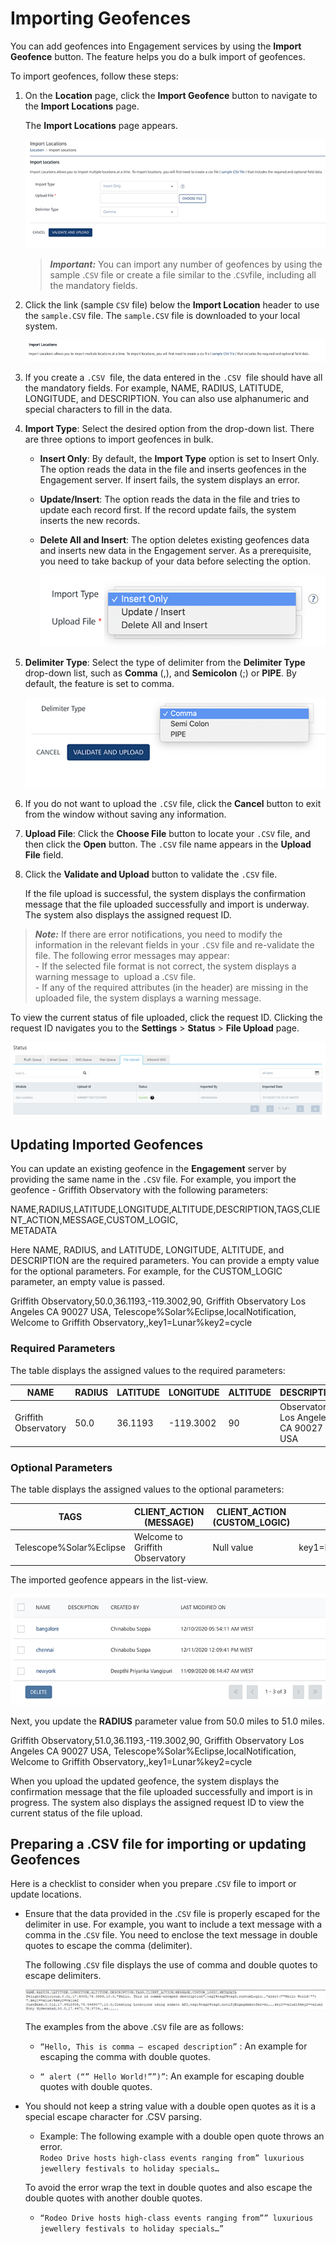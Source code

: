                              


Importing Geofences
===================

You can add geofences into Engagement services by using the **Import Geofence** button. The feature helps you do a bulk import of geofences.

To import geofences, follow these steps:

1.  On the **Location** page, click the **Import Geofence** button to navigate to the **Import Locations** page.
    
    The **Import Locations** page appears.
    
    ![](../Resources/Images/Engagement/Location/imporgeof_596x312.png)
    
    > **_Important:_** You can import any number of geofences by using the sample .`CSV` file or create a file similar to the .`CSV`file, including all the mandatory fields.
    
2.  Click the link (sample `CSV` file) below the **Import Location** header to use the `sample.CSV` file. The `sample.CSV` file is downloaded to your local system.
    
    ![](../Resources/Images/Engagement/Location/csvfile_605x46.png)
    
3.  If you create a `.CSV`  file, the data entered in the `.CSV`  file should have all the mandatory fields. For example, NAME, RADIUS, LATITUDE, LONGITUDE, and DESCRIPTION. You can also use alphanumeric and special characters to fill in the data.
4.  **Import Type**: Select the desired option from the drop-down list. There are three options to import geofences in bulk.
    *   **Insert Only**: By default, the **Import Type** option is set to Insert Only. The option reads the data in the file and inserts geofences in the Engagement server. If insert fails, the system displays an error.
    *   **Update/Insert**: The option reads the data in the file and tries to update each record first. If the record update fails, the system inserts the new records.
    *   **Delete All and Insert**: The option deletes existing geofences data and inserts new data in the Engagement server. As a prerequisite, you need to take backup of your data before selecting the option.
        
        ![](../Resources/Images/Engagement/Location/importtype_556x109.png)
        
5.  **Delimiter Type**: Select the type of delimiter from the **Delimiter Type** drop-down list, such as **Comma** (,), and **Semicolon** (;) or **PIPE**. By default, the feature is set to comma.
    
    ![](../Resources/Images/Engagement/Location/deltyp.png)
    
6.  If you do not want to upload the `.CSV` file, click the **Cancel** button to exit from the window without saving any information.
7.  **Upload File**: Click the **Choose File** button to locate your `.CSV` file, and then click the **Open** button. The `.CSV` file name appears in the **Upload File** field.
8.  Click the **Validate and Upload** button to validate the `.CSV` file.
    
    If the file upload is successful, the system displays the confirmation message that the file uploaded successfully and import is underway. The system also displays the assigned request ID.
    

> **_Note:_** If there are error notifications, you need to modify the information in the relevant fields in your `.CSV` file and re-validate the file. The following error messages may appear:  
\- If the selected file format is not correct, the system displays a warning message to  upload a .`CSV` file.  
\- If any of the required attributes (in the header) are missing in the uploaded file, the system displays a warning message.  

To view the current status of file uploaded, click the request ID. Clicking the request ID navigates you to the **Settings** > **Status** > **File Upload** page.

![](../Resources/Images/Engagement/Location/fiupst_639x151.png)

Updating Imported Geofences
---------------------------

You can update an existing geofence in the **Engagement** server by providing the same name in the `.CSV` file. For example, you import the geofence - Griffith Observatory with the following parameters:

NAME,RADIUS,LATITUDE,LONGITUDE,ALTITUDE,DESCRIPTION,TAGS,CLIENT\_ACTION,MESSAGE,CUSTOM\_LOGIC,  
METADATA

Here NAME, RADIUS, and LATITUDE, LONGITUDE, ALTITUDE, and DESCRIPTION are the required parameters. You can provide a empty value for the optional parameters. For example, for the CUSTOM\_LOGIC parameter, an empty value is passed.

Griffith Observatory,50.0,36.1193,-119.3002,90, Griffith Observatory Los Angeles CA 90027 USA, Telescope%Solar%Eclipse,localNotification, Welcome to Griffith Observatory,,key1=Lunar%key2=cycle

### Required Parameters

The table displays the assigned values to the required parameters:

  
| NAME | RADIUS | LATITUDE | LONGITUDE | ALTITUDE | DESCRIPTION |
| --- | --- | --- | --- | --- | --- |
| Griffith Observatory | 50.0 | 36.1193 | \-119.3002 | 90 | Observatory Los Angeles CA 90027 USA |

### Optional Parameters

The table displays the assigned values to the optional parameters:

  
| TAGS | CLIENT\_ACTION (MESSAGE) | CLIENT\_ACTION (CUSTOM\_LOGIC) | METADATA |
| --- | --- | --- | --- |
| Telescope%Solar%Eclipse | Welcome to Griffith Observatory | Null value | key1=Lunar%key2=cycle |

  
The imported geofence appears in the list-view.

![](../Resources/Images/Engagement/Location/impupdgeo_632x100.png)

Next, you update the **RADIUS** parameter value from 50.0 miles to 51.0 miles.

Griffith Observatory,51.0,36.1193,-119.3002,90, Griffith Observatory Los Angeles CA 90027 USA, Telescope%Solar%Eclipse,localNotification, Welcome to Griffith Observatory,,key1=Lunar%key2=cycle

When you upload the updated geofence, the system displays the confirmation message that the file uploaded successfully and import is in progress. The system also displays the assigned request ID to view the current status of the file upload.

Preparing a .CSV file for importing or updating Geofences
---------------------------------------------------------

Here is a checklist to consider when you prepare .`CSV` file to import or update locations.

*   Ensure that the data provided in the .`CSV` file is properly escaped for the delimiter in use. For example, you want to include a text message with a comma in the .`CSV` file. You need to enclose the text message in double quotes to escape the comma (delimiter).
    
    The following .`CSV` file displays the use of comma and double quotes to escape delimiters.
    
    ![](../Resources/Images/Engagement/Location/importgeofence1_596x42.png)
    
    The examples from the above .`CSV` file are as follows:
    
    *   `“Hello, This is comma – escaped description”` : An example for escaping the comma with double quotes.
    
    *   `“ alert (“” Hello World!””)”`: An example for escaping double quotes with double quotes.
*   You should not keep a string value with a double open quotes as it is a special escape character for .CSV parsing.
    
    *   Example: The following example with a double open quote throws an error.  
        `Rodeo Drive hosts high-class events ranging from” luxurious jewellery festivals to holiday specials…`
    
    To avoid the error wrap the text in double quotes and also escape the double quotes with another double quotes.
    
    *   `“Rodeo Drive hosts high-class events ranging from”” luxurious jewellery festivals to holiday specials…”`
